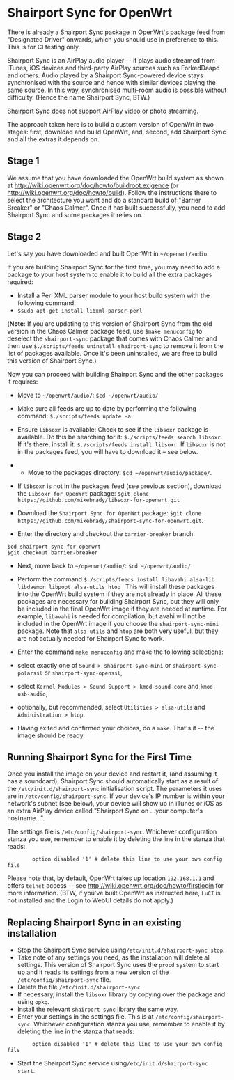 Shairport Sync for OpenWrt
======================
There is already a Shairport Sync package in OpenWrt's package feed from "Designated Driver" onwards, which you should use in preference to this. This is for CI testing only.

Shairport Sync is an AirPlay audio player -- it plays audio streamed from iTunes, iOS devices and third-party AirPlay sources such as ForkedDaapd and others.
Audio played by a Shairport Sync-powered device stays synchronised with the source and hence with similar devices playing the same source. In this way, synchronised multi-room audio is possible without difficulty. (Hence the name Shairport Sync, BTW.)

Shairport Sync does not support AirPlay video or photo streaming.

The approach taken here is to build a custom version of OpenWrt in two stages: first, download and build OpenWrt, and, second, add Shairport Sync and all the extras it depends on.

Stage 1
-------
We assume that you have downloaded the OpenWrt build system as shown at http://wiki.openwrt.org/doc/howto/buildroot.exigence (or http://wiki.openwrt.org/doc/howto/build). Follow the instructions there to select the architecture you want and do a standard build of "Barrier Breaker" or "Chaos Calmer". Once it has built successfully, you need to add Shairport Sync and some packages it relies on.

Stage 2
-------
Let's say you have downloaded and built OpenWrt in `~/openwrt/audio`.

If you are building Shairport Sync for the first time, you may need to add a package to your host system to enable it to build all the extra packages required:
* Install a Perl XML parser module to your host build system with the following command:
* `$sudo apt-get install libxml-parser-perl`

(**Note**: If you are updating to this version of Shairport Sync from the old version in the Chaos Calmer package feed, use `$make menuconfig` to deselect the `shairport-sync` package that comes with Chaos Calmer and then use `$./scripts/feeds uninstall shairport-sync` to remove it from the list of packages available. Once it's been uninstalled, we are free to build this version of Shairport Sync.)

Now you can proceed with building Shairport Sync and the other packages it requires:

* Move to `~/openwrt/audio/`: `$cd ~/openwrt/audio/`

* Make sure all feeds are up to date by performing the following command:
`$./scripts/feeds update -a`

* Ensure `libsoxr` is available: Check to see if the `libsoxr` package is available. Do this be searching for it: `$./scripts/feeds search libsoxr`. If it's there, install it: `$./scripts/feeds install libsoxr`. If `libsoxr` is not in the packages feed, you will have to download it – see below.

* * Move to the packages directory: `$cd ~/openwrt/audio/package/`.

* If `libsoxr` is not in the packages feed (see previous section), download the `Libsoxr for OpenWrt` package: `$git clone https://github.com/mikebrady/libsoxr-for-openwrt.git`

* Download the `Shairport Sync for OpenWrt` package: `$git clone https://github.com/mikebrady/shairport-sync-for-openwrt.git`.
* Enter the directory and checkout the `barrier-breaker` branch:
```
$cd shairport-sync-for-openwrt
$git checkout barrier-breaker
```
* Next, move back to `~/openwrt/audio/`: `$cd ~/openwrt/audio/`

* Perform the command
`$./scripts/feeds install libavahi alsa-lib libdaemon libpopt alsa-utils htop `
This will install these packages into the OpenWrt build system if they are not already in place. All these packages are necessary for building Shairport Sync, but they will only be included in the final OpenWrt image if they are needed at runtime. For example, `libavahi` is needed for compilation, but avahi will not be included in the OpenWrt image if you choose the `shairport-sync-mini` package.
Note that `alsa-utils` and `htop` are both very useful, but they are not actually needed for Shairport Sync to work.

* Enter the command `make menuconfig` and make the following selections:
 * select exactly one of `Sound > shairport-sync-mini` or `shairport-sync-polarssl` or `shairport-sync-openssl`,
 * select `Kernel Modules > Sound Support > kmod-sound-core` and `kmod-usb-audio`,
 * optionally, but recommended, select `Utilities > alsa-utils` and `Administration > htop`.

* Having exited and confirmed your choices, do a `make`. That's it -- the image should be ready.

Running Shairport Sync for the First Time
------------------------------------
Once you install the image on your device and restart it, (and assuming it has a soundcard), Shairport Sync should automatically start as a result of the `/etc/init.d/shairport-sync` initialisation script. The parameters it uses are in `/etc/config/shairport-sync`. If your device's IP number is within your network's subnet (see below), your device will show up in iTunes or iOS as an extra AirPlay device called "Shairport Sync on ...your computer's hostname...".

The settings file is `/etc/config/shairport-sync`. Whichever configuration stanza you use, remember to enable it by deleting the line in the stanza that reads:
```
        option disabled '1' # delete this line to use your own config file
```
Please note that, by default, OpenWrt takes up location `192.168.1.1` and offers `telnet` access -- see http://wiki.openwrt.org/doc/howto/firstlogin for more information. (BTW, if you've built OpenWrt as instructed here, `LuCI` is not installed and the Login to WebUI details do not apply.)

Replacing Shairport Sync in an existing installation
------------------------------------
* Stop the Shairport Sync service using`/etc/init.d/shairport-sync stop`.
* Take note of any settings you need, as the installation will delete all settings. This version of Shairport Sync uses the `procd` system to start up and it reads its settings from a new version of the `/etc/config/shairport-sync` file.
* Delete the file `/etc/init.d/shairport-sync`.
* If necessary, install the `libsoxr` library by copying over the package and using `opkg`.
* Install the relevant `shairport-sync` library the same way.
* Enter your settings in the settings file. This is at `/etc/config/shairport-sync`. Whichever configuration stanza you use, remember to enable it by deleting the line in the stanza that reads:
```
        option disabled '1' # delete this line to use your own config file
```
* Start the Shairport Sync service using`/etc/init.d/shairport-sync start`.
